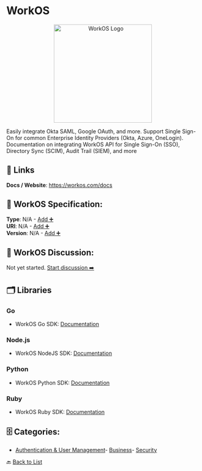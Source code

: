 # WorkOS
<p align="center">
    <img width="256" src="https://raw.githubusercontent.com/apis-list/apis-list/main/apis/workos/logo_256x256.png" alt="WorkOS Logo"/>
</p>
Easily integrate Okta SAML, Google OAuth, and more. Support Single Sign-On for common Enterprise Identity Providers (Okta, Azure, OneLogin). Documentation on integrating WorkOS API for Single Sign-On (SSO), Directory Sync (SCIM), Audit Trail (SIEM), and more

##  🔗 Links
**Docs / Website**: https://workos.com/docs

## 🧬 WorkOS Specification:
**Type**: N/A - [Add ➕](https://github.com/apis-list/apis-list/edit/main/apis.yaml#L22210)  
**URI**: N/A - [Add ➕](https://github.com/apis-list/apis-list/edit/main/apis.yaml#L22210)  
**Version**: N/A - [Add ➕](https://github.com/apis-list/apis-list/edit/main/apis.yaml#L22210)

## 💬 WorkOS Discussion:
Not yet started. [Start discussion ➡️](https://github.com/apis-list/apis-list/discussions/new)

## 🗂️ Libraries
### Go
- WorkOS Go SDK: [Documentation](https://docs.workos.com/sdk/go)
### Node.js
- WorkOS NodeJS SDK: [Documentation](https://docs.workos.com/sdk/node)
### Python
- WorkOS Python SDK: [Documentation](https://docs.workos.com/sdk/python)
### Ruby
- WorkOS Ruby SDK: [Documentation](https://docs.workos.com/sdk/ruby)


## 🗄️ Categories:
- [Authentication & User Management](https://github.com/apis-list/apis-list#authentication--user-management-)- [Business](https://github.com/apis-list/apis-list#business-)- [Security](https://github.com/apis-list/apis-list#security-)

🔙  [Back to List](https://github.com/apis-list/apis-list)
